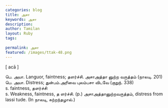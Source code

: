 ```yaml
---
categories: blog
title: அசா
keywords: அசா
description: 
author: Tamilan
layout: Ruby
tags: 
 
permalink: அசா
featured: /images/ttak-48.png
---
```

  
[ acā ]  
  
பெ. அயா. Languor, faintness; தளர்ச்சி. அசாஅத்தா னுற்ற வருத்தம் (நாலடி. 201)  
பெ. அயா. Distress; துன்பம்.அரிவை புலம்பசா விடவே (குறுந். 338)  
s. faintness, தளர்ச்சி  
s. Weakness, faintness, த ளர்ச்சி. (p.) அசாஅத்தானுற்றவருத்தம், distress from lassi tude. (In நாலடி, சுற்றந்தழால்.)